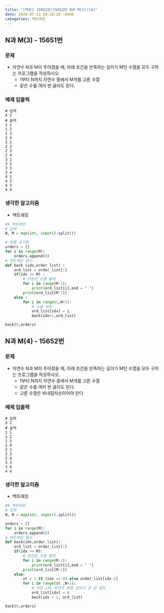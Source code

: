 ```yaml
---
title: "[백준] 15651번/15652번 N과 M(3)/(4)"
date: 2020-07-22 20:10:28 -0400
categories: 백트래킹
---
```




## N과 M(3) - 15651번

### 문제
- 자연수 N과 M이 주어졌을 때, 아래 조건을 만족하는 길이가 M인 수열을 모두 구하는 프로그램을 작성하시오.
    - 1부터 N까지 자연수 중에서 M개를 고른 수열
    - 같은 수를 여러 번 골라도 된다.

### 예제 입출력

```
# 입력
4 2
# 출력
1 1
1 2
1 3
1 4
2 1
2 2
2 3
2 4
3 1
3 2
3 3
3 4
4 1
4 2
4 3
4 4
```

### 생각한 알고리즘

- 백트래킹

```python
## 백트래킹
# 입력
N, M = map(int, input().split())

# 배열 초기화
orders = []
for i in range(M):
    orders.append(0)
# 백트랙킹 함수
def back (idx,order_list) :
    ord_list = order_list[:]
    if(idx >= M) :
        # 완성된 수열 출력
        for i in range(M-1):
            print(ord_list[i],end = " ")
        print(ord_list[M-1])
    else :
        for i in range(1,N+1):
            # 수열 생성
            ord_list[idx] = i
            back(idx+1,ord_list)

back(0,orders)

```



## N과 M(4) - 15652번

### 문제
- 자연수 N과 M이 주어졌을 때, 아래 조건을 만족하는 길이가 M인 수열을 모두 구하는 프로그램을 작성하시오.
    - 1부터 N까지 자연수 중에서 M개를 고른 수열
    - 같은 수를 여러 번 골라도 된다.
    - 고른 수열은 비내림차순이어야 한다

### 예제 입출력

```
# 입력
4 2
# 출력
1 1
1 2
1 3
1 4
2 2
2 3
2 4
3 3
3 4
4 4
```

### 생각한 알고리즘

- 백트래킹

```python
## 백트래킹
# 입력
N, M = map(int, input().split())

orders = []
for i in range(M):
    orders.append(0)
# 백트랙킹 함수
def back(idx,order_list):
    ord_list = order_list[:]
    if(idx >= M):
        # 완성된 수열 출력
        for i in range(M-1):
            print(ord_list[i],end = " ")
        print(ord_list[M-1])
    else:
        st = 1 if (idx == 0) else order_list[idx-1]
        for i in range(st ,N+1):
            # 이전 idx 위치의 배열 값보다 큰 값 할당
            ord_list[idx] = i
            back(idx + 1, ord_list)

back(0,orders)
```